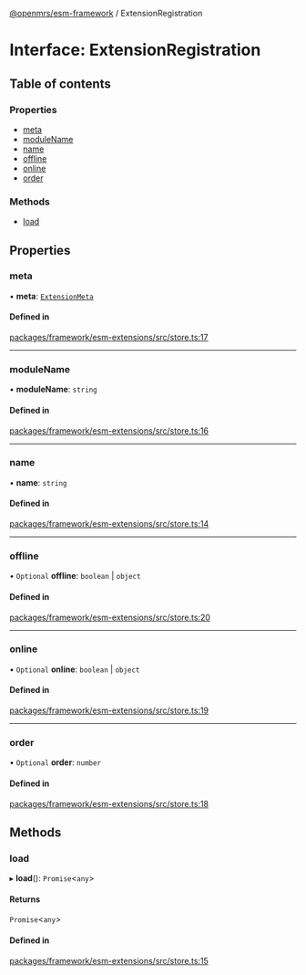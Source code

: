 [@openmrs/esm-framework](../API.md) / ExtensionRegistration

# Interface: ExtensionRegistration

## Table of contents

### Properties

- [meta](ExtensionRegistration.md#meta)
- [moduleName](ExtensionRegistration.md#modulename)
- [name](ExtensionRegistration.md#name)
- [offline](ExtensionRegistration.md#offline)
- [online](ExtensionRegistration.md#online)
- [order](ExtensionRegistration.md#order)

### Methods

- [load](ExtensionRegistration.md#load)

## Properties

### meta

• **meta**: [`ExtensionMeta`](ExtensionMeta.md)

#### Defined in

[packages/framework/esm-extensions/src/store.ts:17](https://github.com/openmrs/openmrs-esm-core/blob/master/packages/framework/esm-extensions/src/store.ts#L17)

___

### moduleName

• **moduleName**: `string`

#### Defined in

[packages/framework/esm-extensions/src/store.ts:16](https://github.com/openmrs/openmrs-esm-core/blob/master/packages/framework/esm-extensions/src/store.ts#L16)

___

### name

• **name**: `string`

#### Defined in

[packages/framework/esm-extensions/src/store.ts:14](https://github.com/openmrs/openmrs-esm-core/blob/master/packages/framework/esm-extensions/src/store.ts#L14)

___

### offline

• `Optional` **offline**: `boolean` \| `object`

#### Defined in

[packages/framework/esm-extensions/src/store.ts:20](https://github.com/openmrs/openmrs-esm-core/blob/master/packages/framework/esm-extensions/src/store.ts#L20)

___

### online

• `Optional` **online**: `boolean` \| `object`

#### Defined in

[packages/framework/esm-extensions/src/store.ts:19](https://github.com/openmrs/openmrs-esm-core/blob/master/packages/framework/esm-extensions/src/store.ts#L19)

___

### order

• `Optional` **order**: `number`

#### Defined in

[packages/framework/esm-extensions/src/store.ts:18](https://github.com/openmrs/openmrs-esm-core/blob/master/packages/framework/esm-extensions/src/store.ts#L18)

## Methods

### load

▸ **load**(): `Promise`<`any`\>

#### Returns

`Promise`<`any`\>

#### Defined in

[packages/framework/esm-extensions/src/store.ts:15](https://github.com/openmrs/openmrs-esm-core/blob/master/packages/framework/esm-extensions/src/store.ts#L15)
